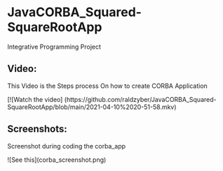 # JavaCORBA_Squared-SquareRootApp
Integrative Programming Project
 ## Video:
<p> This Video is the Steps process  On how to create CORBA Application </p>
[![Watch the video] (https://github.com/raldzyber/JavaCORBA_Squared-SquareRootApp/blob/main/2021-04-10%2020-51-58.mkv)

## Screenshots:
<p> Screenshot during coding the corba_app </p>
 ![See this](corba_screenshot.png)
